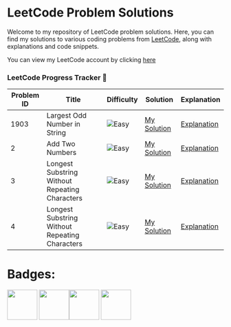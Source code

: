 # LeetCode Problem Solutions

Welcome to my repository of LeetCode problem solutions. Here, you can find my solutions to various coding problems from [LeetCode](https://leetcode.com/), along with explanations and code snippets.

You can view my LeetCode account by clicking [here](https://leetcode.com/GiacomoLeetCode/)
### LeetCode Progress Tracker 📅

| Problem ID | Title | Difficulty | Solution | Explanation |
|------------|-------|------|----------|-------------|
| 1903 | Largest Odd Number in String | ![Easy](https://img.shields.io/badge/-Easy-brightgreen) | [My Solution](problems/1903.largest.odd.number.in.string/largestOddNumber.py) | [Explanation](https://leetcode.com/problems/largest-odd-number-in-string/solutions/4375194/easiest-solution-by-giacomoleetcode-xixl//) |
| 2 | Add Two Numbers | ![Easy](https://img.shields.io/badge/-Easy-brightgreen) | [My Solution](add-two-numbers/solution.py) | [Explanation](https://leetcode.com/problems/two-sum//) |
| 3 | Longest Substring Without Repeating Characters | ![Easy](https://img.shields.io/badge/-Easy-brightgreen) | [My Solution](longest-substring/solution.py) | [Explanation](https://leetcode.com/problems/two-sum//) |
| 4 | Longest Substring Without Repeating Characters | ![Easy](https://img.shields.io/badge/-Easy-brightgreen) | [My Solution](longest-substring/solution.py) | [Explanation](https://leetcode.com/problems/two-sum//) |




# Badges: 

<img src="https://assets.leetcode.com/static_assets/others/Introduction_to_Pandas_Badge.png" width="70"> <img src="https://assets.leetcode.com/static_assets/marketing/lg50.png" width="70"><img src="https://assets.leetcode.com/static_assets/marketing/2024-50-lg.png" width="70"> <img src="https://assets.leetcode.com/static_assets/marketing/2024-100-lg.png" width="70">